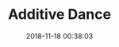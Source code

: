 ---
title:  "Additive Dance"
thumbnail: "/assets/gfx_thumbnail/thumbnail_additive-dance"
description: "Trying out inverse square law. 
This time around, using dithering was pretty much required to avoid banding (because maths and such)!
More to come!
LMB scrubs through time."
date: 2018-11-18 00:38:03
gallery: "gallery_additive-dance"
permalink: /gfx/misc/additive-dance/
shadertoy_id: "XtyfDD" 
twitter_id: "1068629160871034883"
instagram_id: "Bq26cSqg-Ks"
layout: shadertoy
description: "Dancing lights, yay!"
image: /assets/graph_image/og_additive-dance.png
---